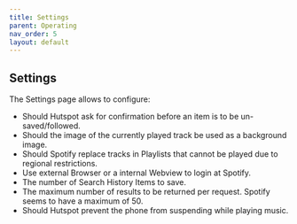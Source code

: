 ```yaml
---
title: Settings
parent: Operating
nav_order: 5
layout: default
---
```

## Settings
The Settings page allows to configure:

  * Should Hutspot ask for confirmation before an item is to be un-saved/followed.
  * Should the image of the currently played track be used as a background image.
  * Should Spotify replace tracks in Playlists that cannot be played due to regional restrictions.
  * Use external Browser or a internal Webview to login at Spotify.
  * The number of Search History Items to save. 
  * The maximum number of results to be returned per request. Spotify seems to have a maximum of 50.
  * Should Hutspot prevent the phone from suspending while playing music.


